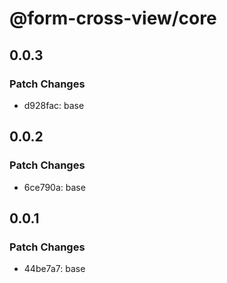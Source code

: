 # @form-cross-view/core

## 0.0.3

### Patch Changes

- d928fac: base

## 0.0.2

### Patch Changes

- 6ce790a: base

## 0.0.1

### Patch Changes

- 44be7a7: base

